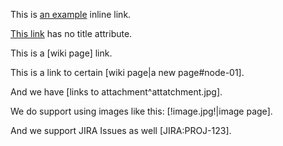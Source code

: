 
This is [an example](http://example.com/ "Title") inline link.

[This link](http://example.net/) has no title attribute.

This is a [wiki page] link.

This is a link to certain [wiki page|a new page#node-01].

And we have [links to attachment^attatchment.jpg].

We do support using images like this: [!image.jpg!|image page].

And we support JIRA Issues as well [JIRA:PROJ-123].